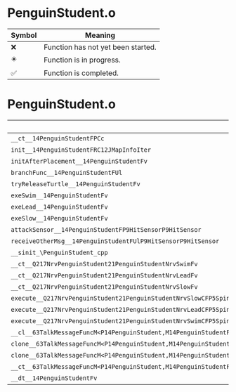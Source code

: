 # PenguinStudent.o
| Symbol | Meaning 
| ------------- | ------------- 
| :x: | Function has not yet been started. 
| :eight_pointed_black_star: | Function is in progress. 
| :white_check_mark: | Function is completed. 


# PenguinStudent.o
| Symbol | Decompiled? |
| ------------- | ------------- |
| `__ct__14PenguinStudentFPCc` | :x: |
| `init__14PenguinStudentFRC12JMapInfoIter` | :x: |
| `initAfterPlacement__14PenguinStudentFv` | :x: |
| `branchFunc__14PenguinStudentFUl` | :x: |
| `tryReleaseTurtle__14PenguinStudentFv` | :x: |
| `exeSwim__14PenguinStudentFv` | :x: |
| `exeLead__14PenguinStudentFv` | :x: |
| `exeSlow__14PenguinStudentFv` | :x: |
| `attackSensor__14PenguinStudentFP9HitSensorP9HitSensor` | :x: |
| `receiveOtherMsg__14PenguinStudentFUlP9HitSensorP9HitSensor` | :x: |
| `__sinit_\PenguinStudent_cpp` | :x: |
| `__ct__Q217NrvPenguinStudent21PenguinStudentNrvSwimFv` | :x: |
| `__ct__Q217NrvPenguinStudent21PenguinStudentNrvLeadFv` | :x: |
| `__ct__Q217NrvPenguinStudent21PenguinStudentNrvSlowFv` | :x: |
| `execute__Q217NrvPenguinStudent21PenguinStudentNrvSlowCFP5Spine` | :x: |
| `execute__Q217NrvPenguinStudent21PenguinStudentNrvLeadCFP5Spine` | :x: |
| `execute__Q217NrvPenguinStudent21PenguinStudentNrvSwimCFP5Spine` | :x: |
| `__cl__63TalkMessageFuncM<P14PenguinStudent,M14PenguinStudentFPCvPvUl_b>CFUl` | :x: |
| `clone__63TalkMessageFuncM<P14PenguinStudent,M14PenguinStudentFPCvPvUl_b>CFv` | :x: |
| `clone__63TalkMessageFuncM<P14PenguinStudent,M14PenguinStudentFPCvPvUl_b>CFP7JKRHeap` | :x: |
| `__ct__63TalkMessageFuncM<P14PenguinStudent,M14PenguinStudentFPCvPvUl_b>FRC63TalkMessageFuncM<P14PenguinStudent,M14PenguinStudentFPCvPvUl_b>` | :x: |
| `__dt__14PenguinStudentFv` | :x: |
